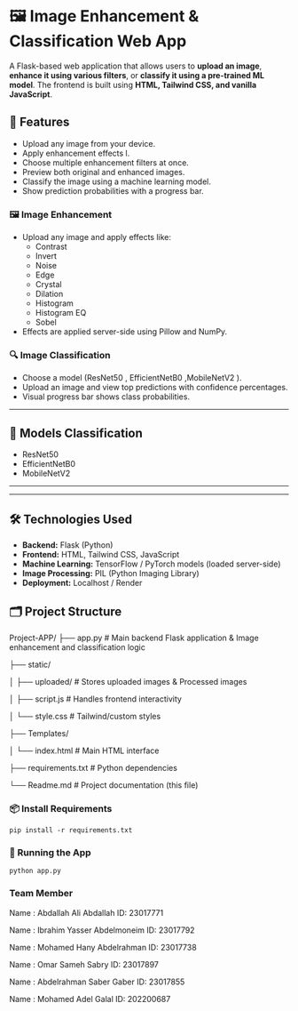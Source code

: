 # 🖼️ Image Enhancement & Classification Web App

A Flask-based web application that allows users to **upload an image**, **enhance it using various filters**, or **classify it using a pre-trained ML model**. The frontend is built using **HTML, Tailwind CSS, and vanilla JavaScript**.


## 📸 Features

- Upload any image from your device.
- Apply enhancement effects l.
- Choose multiple enhancement filters at once.
- Preview both original and enhanced images.
- Classify the image using a machine learning model.
- Show prediction probabilities with a progress bar.

### 🖼️ Image Enhancement
- Upload any image and apply effects like:
  - Contrast
  - Invert
  - Noise
  - Edge
  - Crystal
  - Dilation
  - Histogram
  - Histogram EQ
  - Sobel
- Effects are applied server-side using Pillow and NumPy.

### 🔍 Image Classification
- Choose a model (ResNet50 , EfficientNetB0 ,MobileNetV2 ).
- Upload an image and view top predictions with confidence percentages.
- Visual progress bar shows class probabilities.

---

## 🧠 Models Classification

  - ResNet50
  - EfficientNetB0
  - MobileNetV2

---



---

## 🛠️ Technologies Used

- **Backend:** Flask (Python)
- **Frontend:** HTML, Tailwind CSS, JavaScript
- **Machine Learning:** TensorFlow / PyTorch models (loaded server-side)
- **Image Processing:** PIL (Python Imaging Library)
- **Deployment:** Localhost / Render



## 🗂️ Project Structure

Project-APP/
├── app.py # Main backend Flask application & Image enhancement and classification logic

├── static/

│ ├── uploaded/ # Stores uploaded images & Processed images

│ ├── script.js # Handles frontend interactivity

│ └── style.css # Tailwind/custom styles

├── Templates/

│ └── index.html # Main HTML interface

├── requirements.txt # Python dependencies

└── Readme.md # Project documentation (this file)


### 📦 Install Requirements
    pip install -r requirements.txt

### 🚀 Running the App
    python app.py


### Team Member

  Name : Abdallah Ali Abdallah                 ID: 23017771  
  
  Name : Ibrahim Yasser Abdelmoneim            ID: 23017792
  
  Name : Mohamed Hany Abdelrahman              ID: 23017738
  
  Name : Omar Sameh Sabry                      ID: 23017897
  
  Name : Abdelrahman Saber Gaber               ID: 23017855
  
  Name : Mohamed Adel Galal                    ID: 202200687

